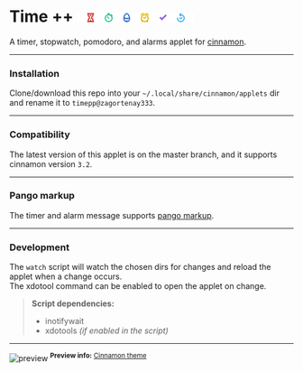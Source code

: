 # Time ++ ![icon banner](img/banner.png)

A timer, stopwatch, pomodoro, and alarms applet for
[cinnamon](https://github.com/linuxmint/Cinnamon/tree/master/js/ui).

---

### Installation

Clone/download this repo into your `~/.local/share/cinnamon/applets` dir and
rename it to `timepp@zagortenay333`.

---

### Compatibility

The latest version of this applet is on the master branch, and it supports
cinnamon version `3.2`.

---

### Pango markup

The timer and alarm message supports [pango markup](https://developer.gnome.org/pango/stable/PangoMarkupFormat.html).

---

### Development

The `watch` script will watch the chosen dirs for changes and reload the applet
when a change occurs.  
The xdotool command can be enabled to open the applet on change.

> **Script dependencies:**
> * inotifywait
> * xdotools _(if enabled in the script)_

---

![preview](https://i.imgur.com/CdXpUZr.png)
<sup>**Preview info:** [Cinnamon theme](https://github.com/zagortenay333/ciliora-tertia-cinnamon)</sup>
